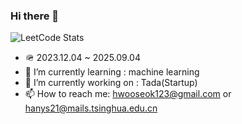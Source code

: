 ### Hi there 👋

![LeetCode Stats](https://leetcard.jacoblin.cool/hws2002?theme=unicorn&font=PT%20Sans&ext=heatmap)

- 🪖 2023.12.04 ~ 2025.09.04
- 🌱 I’m currently learning : machine learning
- 🔭 I’m currently working on : Tada(Startup)
- 📫 How to reach me: hwooseok123@gmail.com or hanys21@mails.tsinghua.edu.cn

<!--
Here are some ideas to get you started:

- 🔭 I’m currently working on ...
- 🌱 I’m currently learning ...
- 👯 I’m looking to collaborate on ...
- 🤔 I’m looking for help with ...
- 💬 Ask me about ...
- 📫 How to reach me: ...
- 😄 Pronouns: ...
- ⚡ Fun fact: ...
-->
